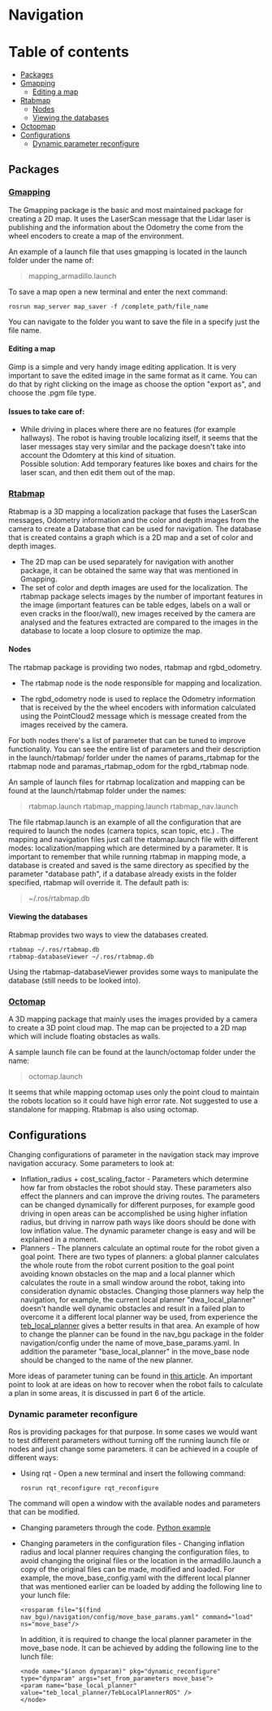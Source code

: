 # Navigation    

Table of contents
=================
* [Packages](#packages)
 * [Gmapping](#gmapping)
     * [Editing a map](#editing-a-map)
 * [Rtabmap](#rtabmap)
     * [Nodes](#nodes)
     * [Viewing the databases](#viewing-the-databases)
 * [Octopmap](#octomap)
* [Configurations](#configurations)
  * [Dynamic parameter reconfigure](#dynamic-parameter-reconfigure)

## Packages
### [Gmapping]

The Gmapping package is the basic and most maintained package for creating a 2D map. It uses the LaserScan message that the Lidar laser is publishing and the information about the Odometry the come from the wheel encoders to create a map of the environment.

An example of a launch file that uses gmapping is located in the launch folder under the name of: 
> mapping_armadillo.launch

To save a map open a new terminal and enter the next command:

```
rosrun map_server map_saver -f /complete_path/file_name
```
You can navigate to the folder you want to save the file in a specify just the file name.

#### Editing a map
Gimp is a simple and very handy image editing application. It is very important to save the edited image in the same format as it came. You can do that by right clicking on the image as choose the option "export as", and choose the .pgm file type.
#### Issues to take care of:
*  While driving in places where there are no features (for example hallways). The robot is having trouble localizing itself, it seems that the laser messages stay very similar and the package doesn't take into account the Odomtery at this kind of situation. <br/>
Possible solution: Add temporary features like boxes and chairs for the laser scan, and then edit them out of the map. <br />

### [Rtabmap]
Rtabmap is a 3D mapping a localization package that fuses the LaserScan messages, Odometry information and the color and depth images from the camera to create a Database that can be used for navigation. The database that is created contains a graph which is a 2D map and a set of color and depth images. 
 
* The 2D map can be used separately for navigation with another package, it can be obtained the same way that was mentioned  in Gmapping. 
* The set of color and depth images are used for the localization. The rtabmap package selects images by the number of important features in the image (important features can be table edges, labels on a wall or even cracks in the floor/wall), new images received by the camera are analysed and the features extracted are compared to the images in the database to locate a loop closure to optimize the map.

#### Nodes
The rtabmap package is providing two nodes, rtabmap and rgbd_odometry. 

* The rtabmap node is the node responsible for mapping and localization.

* The rgbd_odometry node is used to replace the Odometry information that is received by the the wheel encoders with information calculated using the PointCloud2 message which is message created from the images received by the camera. 

For both nodes there's a list of parameter that can be tuned to improve functionality. You can see the entire list of parameters and their description in the launch/rtabmap/ forlder under the names of params_rtabmap for the rtabmap node and paramas_rtabmap_odom for the rgbd_rtabmap node.

An sample of launch files for rtabmap localization and mapping can be found at the launch/rtabmap folder under the names:
> rtabmap.launch
> rtabmap_mapping.launch
> rtabmap_nav.launch

The file rtabmap.launch is an example of all the configuration that are required to launch the nodes (camera topics, scan topic, etc.) . The mapping and navigation files just call the rtabmap.launch file with different modes: localization/mapping which are determined by a parameter. It is important to remember that while running rtabmap in mapping mode, a database is created and saved is the same directory as specified by the parameter "database path", if a database already exists in the folder specified, rtabmap will override it.  The default path is:
>  ~/.ros/rtabmap.db

#### Viewing the databases
Rtabmap provides two ways to view the databases created.
```
rtabmap ~/.ros/rtabmap.db
rtabmap-databaseViewer ~/.ros/rtabmap.db
```
Using the rtabmap-databaseViewer provides some ways to manipulate the database (still needs to be looked into).

### [Octomap]
A 3D mapping package that mainly uses the images provided by a camera to create a 3D point cloud map. The map can be projected to a 2D map which will include floating obstacles as walls.

A sample launch file can be found at the launch/octomap folder under the name:
> octomap.launch

It seems that while mapping octomap uses only the point cloud to maintain the robots location so it could have high error rate. Not suggested to use a standalone for mapping. Rtabmap is also using octomap.

## Configurations

Changing configurations of parameter in the navigation stack may improve navigation accuracy. Some parameters to look at:

* Inflation_radius + cost_scaling_factor - Parameters which determine how far from obstacles the robot should stay. These parameters also effect the planners and can improve the driving routes. The parameters can be changed dynamically for different purposes, for example good driving in open areas can be accomplished be using higher inflation radius, but driving in narrow path ways like doors should be done with low inflation value. The dynamic parameter change is easy and will be explained in a moment.
* Planners - The planners calculate an optimal route for the robot given a goal point. There are two types of planners: a global planner calculates the whole route from the robot current position to the goal point avoiding known obstacles on the map and a local planner which calculates the route in a small window around the robot, taking into consideration dynamic obstacles. Changing those planners way help the navigation, for example, the current local planner "dwa_local_planner" doesn't handle well dynamic obstacles and result in a failed plan to overcome it a different local planner way be used, from experience the [teb_local_planner] gives a better results in that area. An example of how to change the planner can be found in the nav_bgu package in the folder navigation/config under the name of move_base_params.yaml.
In addition the parameter "base_local_planner" in the move_base node should be changed to the name of the new planner.

More ideas of parameter tuning can be found in [this article]. An important point to look at are ideas on how to recover when the robot fails to calculate a plan in some areas, it is discussed in part 6 of the article.

### Dynamic parameter reconfigure
Ros is providing packages for that purpose. In some cases we would want to test different parameters without turning off the running launch file  or nodes and just change some parameters. it can be achieved in a couple of different ways:

* Using rqt - Open a new terminal and insert the following command:
	```
	rosrun rqt_reconfigure rqt_reconfigure
	```
The command will open a window with the available nodes and parameters that can be modified.

* Changing parameters through the code. [Python example]

* Changing parameters in the configuration files - Changing inflation radius and local planner requires changing the configuration files, to avoid changing the original files or the location in the armadillo.launch a copy of the original files can be made, modified and loaded. For example, the move_base_config.yaml with the different local planner that was mentioned earlier can be loaded by adding the following line to your lunch file:
	```
	<rosparam file="$(find nav_bgu)/navigation/config/move_base_params.yaml" command="load" ns="move_base"/>
	```
	In addition, it is required to change the local planner parameter in the move_base node. It can be achieved by adding the following line to the lunch file:
	```
	<node name="$(anon dynparam)" pkg="dynamic_reconfigure" type="dynparam" args="set_from_parameters move_base"> 
	<param name="base_local_planner" value="teb_local_planner/TebLocalPlannerROS" />
    </node>
	```
	



[Gmapping]: <http://wiki.ros.org/gmapping>
[Rtabmap]: <https://introlab.github.io/rtabmap/>
[Octomap]: <http://wiki.ros.org/octomap>
[teb_local_planner]: <http://wiki.ros.org/teb_local_planner>
[this article]:<http://zkytony.com/documents/navguide.pdf>
[Python example]:<http://wiki.ros.org/rospy/Overview/Parameter%20Server>

